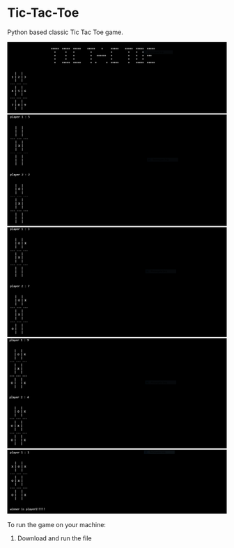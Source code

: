 # Tic-Tac-Toe
Python based classic Tic Tac Toe game.

![img1](screenshots/img1.PNG)
![img2](screenshots/img2.PNG)
![img3](screenshots/img3.PNG)
![img4](screenshots/img4.PNG)
![img5](screenshots/img5.PNG)

To run the game on your machine:
1. Download and run the file
